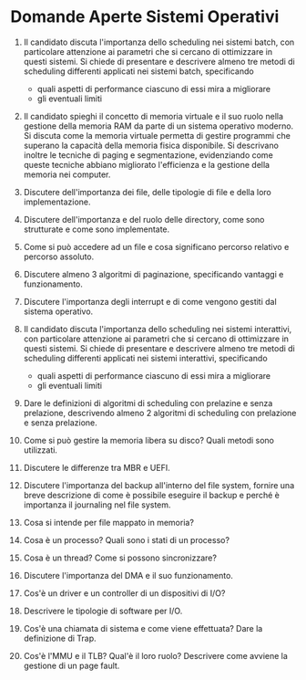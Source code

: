# Domande Aperte Sistemi Operativi

1.  Il candidato discuta l'importanza dello scheduling nei sistemi batch, con particolare attenzione ai parametri che si cercano di ottimizzare in questi sistemi.
    Si chiede di presentare e descrivere almeno tre metodi di scheduling differenti applicati nei sistemi batch, specificando 
    - quali aspetti di performance ciascuno di essi mira a migliorare
    - gli eventuali limiti

2.  Il candidato spieghi il concetto di memoria virtuale e il suo ruolo nella gestione della memoria RAM da parte di un sistema operativo moderno.
    Si discuta come la memoria virtuale permetta di gestire programmi che superano la capacità della memoria fisica disponibile.
    Si descrivano inoltre le tecniche di paging e segmentazione, evidenziando come queste tecniche abbiano migliorato l'efficienza e la gestione della memoria nei computer.

3. Discutere dell'importanza dei file, delle tipologie di file e della loro implementazione.

4. Discutere dell'importanza e del ruolo delle directory, come sono strutturate e come sono implementate.

5. Come si può accedere ad un file e cosa significano percorso relativo e percorso assoluto.

6. Discutere almeno 3 algoritmi di paginazione, specificando vantaggi e funzionamento.

7. Discutere l'importanza degli interrupt e di come vengono gestiti dal sistema operativo.

8.  Il candidato discuta l'importanza dello scheduling nei sistemi interattivi, con particolare attenzione ai parametri che si cercano di ottimizzare in questi sistemi.
    Si chiede di presentare e descrivere almeno tre metodi di scheduling differenti applicati nei sistemi interattivi, specificando 
    - quali aspetti di performance ciascuno di essi mira a migliorare
    - gli eventuali limiti

9. Dare le definizioni di algoritmi di scheduling con prelazine e senza prelazione, descrivendo almeno 2 algoritmi di scheduling con prelazione e senza prelazione.

10. Come si può gestire la memoria libera su disco? Quali metodi sono utilizzati.

11. Discutere le differenze tra MBR e UEFI.

12. Discutere l'importanza del backup all'interno del file system, fornire una breve descrizione di come è possibile eseguire il backup e perché è importanza il journaling nel file 
    system.
 
13. Cosa si intende per file mappato in memoria?

14. Cosa è un processo? Quali sono i stati di un processo?

15. Cosa è un thread? Come si possono sincronizzare?

16. Discutere l'importanza del DMA e il suo funzionamento.

17. Cos'è un driver e un controller di un dispositivi di I/O?

18. Descrivere le tipologie di software per I/O.

19. Cos'è una chiamata di sistema e come viene effettuata? Dare la definizione di Trap.

20. Cos'è l'MMU e il TLB? Qual'è il loro ruolo? Descrivere come avviene la gestione di un page fault.








